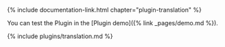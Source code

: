 {% include documentation-link.html chapter="plugin-translation" %}

You can test the Plugin in the [Plugin demo]({% link _pages/demo.md %}).

{% include plugins/translation.md %}
